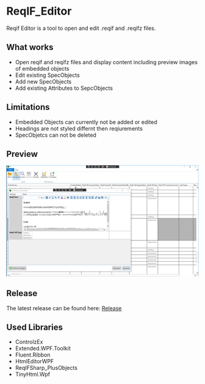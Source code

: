 # ReqIF_Editor
Reqif Editor is a tool to open and edit .reqif and .reqifz files.
## What works
* Open reqif and reqifz files and display content including preview images of embedded objects
* Edit existing SpecObjects
* Add new SpecObjects
* Add existing Attributes to SepcObjects

## Limitations
* Embedded Objects can currently not be added or edited
* Headings are not styled differnt then reqiurements
* SpecObjetcs can not be deleted

## Preview
![](README/MainWindow.png?raw=true)

## Release
The latest release can be found here: [Release](https://github.com/LBRNZ/ReqIF_Editor/releases/latest)

## Used Libraries
* ControlzEx
* Extended.WPF.Toolkit
* Fluent.Ribbon
* HtmlEditorWPF
* ReqIFSharp_PlusObjects
* TinyHtml.Wpf
